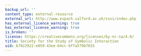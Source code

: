 ```yaml
---
backup_url: ''
content_type: external-resource
external_url: http://www.espach.salford.ac.uk/sssi/index.php
has_external_licence_warning: true
has_external_license_warning: true
is_broken: ''
license: https://creativecommons.org/licenses/by-nc-sa/4.0/
title: Society for the Study of Symbolic Interaction
uid: b7822922-e059-43ee-b4cc-bffa579b7033
---
```


